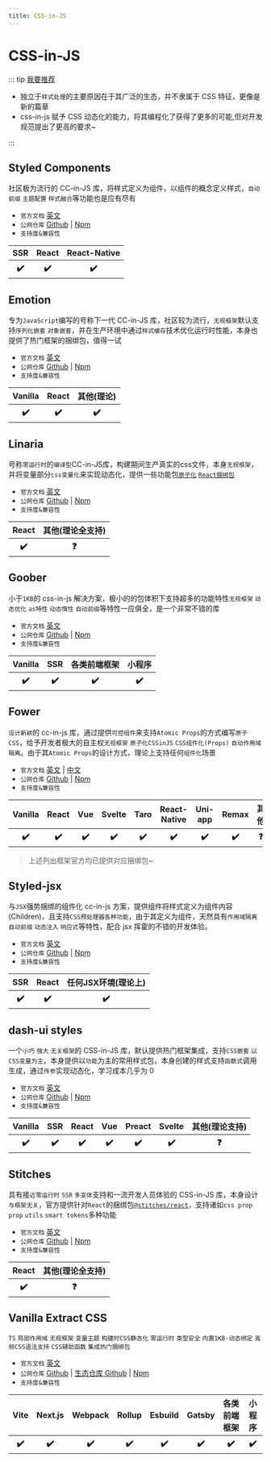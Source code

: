 ```yaml
---
title: CSS-in-JS
---
```


# CSS-in-JS

::: tip [我要推荐](https://github.com/itmanyong/web-resources/edit/master/docs/platform/fc/ecology/css-in-js.md)

-   独立于`样式处理`的主要原因在于其广泛的生态，并不隶属于 CSS 特征，更像是新的篇章
-   css-in-js 赋予 CSS 动态化的能力，将其编程化了获得了更多的可能,但对开发规范提出了更高的要求~

:::

## Styled Components <ProjectBadge starts='styled-components/styled-components' version='styled-components' />

社区极为流行的 CC-in-JS 库，将样式定义为组件，以组件的概念定义样式，`自动前缀` `主题配置` `样式融合`等功能也是应有尽有

-   `官方文档` [英文](https://styled-components.com/)
-   `公网仓库` [Github](https://github.com/styled-components/styled-components) | [Npm](https://www.npmjs.com/package/styled-components)
-   `支持度&兼容性`
<table class='mini_table'>
    <thead>
        <tr>
            <th>SSR</th>
            <th>React</th>
            <th>React-Native</th>
        </tr>
    </thead>
    <tbody>
        <tr>
            <th>✔️</th>
            <th>✔️</th>
            <th>✔️</th>
        </tr>
    </tbody>
</table>

## Emotion <ProjectBadge starts='emotion-js/emotion' version='@emotion/css' />

专为`JavaScript`编写的号称下一代 CC-in-JS 库，社区较为流行，`无视框架`默认支持`序列化嵌套` `对象嵌套`，并在生产环境中通过`样式缓存`技术优化运行时性能，本身也提供了热门框架的捆绑包，值得一试

-   `官方文档` [英文](https://styled-components.com/)
-   `公网仓库` [Github](https://github.com/emotion-js/emotion) | [Npm](https://www.npmjs.com/package/@emotion/css)
-   `支持度&兼容性`
<table class='mini_table'>
    <thead>
        <tr>
            <th>Vanilla</th>
            <th>React</th>
            <th>其他(理论)</th>
        </tr>
    </thead>
    <tbody>
        <tr>
            <th>✔️</th>
            <th>✔️</th>
            <th>✔️</th>
        </tr>
    </tbody>
</table>

## Linaria <ProjectBadge starts='callstack/linaria' version='linaria' />

号称`零运行时`的`编译型`CC-in-JS库，构建期间生产真实的css文件，本身`无视框架`，并将变量部分`css变量化`来实现动态化，提供一些功能包[`原子化`](https://www.npmjs.com/package/@linaria/atomic) [`React捆绑包`](https://www.npmjs.com/package/@linaria/react)

-   `官方文档` [英文](linaria)
-   `公网仓库` [Github](https://github.com/callstack/linaria) | [Npm](https://www.npmjs.com/package/linaria)
-   `支持度&兼容性`
<table class='mini_table'>
    <thead>
        <tr>
            <th>React</th>
            <th>其他(理论全支持)</th>
        </tr>
    </thead>
    <tbody>
        <tr>
            <th>✔️</th>
            <th>❓</th>
        </tr>
    </tbody>
</table>


## Goober <ProjectBadge starts='cristianbote/goober' version='goober' />

小于`1KB`的 css-in-js 解决方案，极小的的包体积下支持超多的功能特性`无视框架` `动态优化` `as特性` `动态惰性` `自动前缀`等特性一应俱全，是一个非常不错的库

-   `官方文档` [英文](https://goober.rocks/)
-   `公网仓库` [Github](https://github.com/cristianbote/goober) | [Npm](https://www.npmjs.com/package/goober)
-   `支持度&兼容性`
<table class='mini_table'>
    <thead>
        <tr>
            <th>Vanilla</th>
            <th>SSR</th>
            <th>各类前端框架</th>
            <th>小程序</th>
        </tr>
    </thead>
    <tbody>
        <tr>
            <th>✔️</th>
            <th>✔️</th>
            <th>✔️</th>
            <th>✔️</th>
        </tr>
    </tbody>
</table>

## Fower <ProjectBadge starts='forsigner/fower' version='@fower/core' />

`设计新颖`的 cc-in-js 库，通过提供`可控组件`来支持`Atomic Props`的方式编写`原子CSS`，给予开发者极大的自主权`无视框架` `原子化CSSinJS` `CSS组件化(Props)` `自动作用域隔离`。由于其`Atomic Props`的设计方式，理论上支持任何`组件化`场景

-   `官方文档` [英文](https://fower.vercel.app/) | [中文](https://fower.vercel.app/zh-cn/)
-   `公网仓库` [Github](https://github.com/forsigner/fower) | [Npm](https://www.npmjs.com/package/@fower/core)
-   `支持度&兼容性`
<table class='mini_table'>
    <thead>
        <tr>
            <th>Vanilla</th>
            <th>React</th>
            <th>Vue</th>
            <th>Svelte</th>
            <th>Taro</th>
            <th>React-Native</th>
            <th>Uni-app</th>
            <th>Remax</th>
            <th>其他</th>
        </tr>
    </thead>
    <tbody>
        <tr>
            <th>✔️</th>
            <th>✔️</th>
            <th>✔️</th>
            <th>✔️</th>
            <th>✔️</th>
            <th>✔️</th>
            <th>✔️</th>
            <th>✔️</th>
            <th>❓</th>
        </tr>
    </tbody>
</table>

> 上述列出框架官方均已提供对应捆绑包~

## Styled-jsx <ProjectBadge starts='vercel/styled-jsx' version='styled-jsx' />

与`JSX`强势捆绑的组件化 cc-in-js 方案，提供组件将样式定义为组件内容(Children)，且支持`CSS预处理器各种功能`，由于其定义为组件，天然具有`作用域隔离` `自动前缀` `动态注入` `响应式`等特性，配合 jsx 挥霍的不错的开发体验。

-   `官方文档` [英文](https://github.com/vercel/styled-jsx)
-   `公网仓库` [Github](https://github.com/vercel/styled-jsx) | [Npm](https://www.npmjs.com/package/styled-jsx)
-   `支持度&兼容性`
<table class='mini_table'>
    <thead>
        <tr>
            <th>SSR</th>
            <th>React</th>
            <th>任何JSX环境(理论上)</th>
        </tr>
    </thead>
    <tbody>
        <tr>
            <th>✔️</th>
            <th>✔️</th>
            <th>✔️</th>
        </tr>
    </tbody>
</table>

## dash-ui styles <ProjectBadge starts='dash-ui/styles' version='@dash-ui/styles' />

一个`小巧` `强大` `无关框架`的 CSS-in-JS 库，默认提供热门框架集成，支持`CSS嵌套` `以CSS变量为主`，本身提供以`功能`为主的常用样式包，本身创建的样式支持`函数式`调用生成，通过`传参`实现动态化，学习成本几乎为 0

-   `官方文档` [英文](https://dash-ui.vercel.app/)
-   `公网仓库` [Github](https://github.com/dash-ui/styles) | [Npm](https://www.npmjs.com/package/@dash-ui/styles)
-   `支持度&兼容性`
<table class='mini_table'>
    <thead>
        <tr>
            <th>Vanilla</th>
            <th>SSR</th>
            <th>React</th>
            <th>Vue</th>
            <th>Preact</th>
            <th>Svelte</th>
            <th>其他(理论支持)</th>
        </tr>
    </thead>
    <tbody>
        <tr>
            <th>✔️</th>
            <th>✔️</th>
            <th>✔️</th>
            <th>✔️</th>
            <th>✔️</th>
            <th>✔️</th>
            <th>❓</th>
        </tr>
    </tbody>
</table>

## Stitches <ProjectBadge starts='stitchesjs/stitches' version='@stitches/core' />

具有接`近零运行时` `SSR` `多变体`支持和一流开发人员体验的 CSS-in-JS 库，本身设计`与框架无关`，官方提供针对`React`的捆绑包[`@stitches/react`](https://www.npmjs.com/package/@stitches/react)，支持诸如`css prop` `prop` `utils` `smart tokens`多种功能

-   `官方文档` [英文](https://stitches.dev/)
-   `公网仓库` [Github](https://github.com/stitchesjs/stitches) | [Npm](https://www.npmjs.com/package/@stitches/core)
-   `支持度&兼容性`
<table class='mini_table'>
    <thead>
        <tr>
            <th>React</th>
            <th>其他(理论全支持)</th>
        </tr>
    </thead>
    <tbody>
        <tr>
            <th>✔️</th>
            <th>❓</th>
        </tr>
    </tbody>
</table>

## Vanilla Extract CSS <ProjectBadge starts='vanilla-extract-css/vanilla-extract' version='@vanilla-extract/css' />

`TS` `局部作用域` `无视框架` `变量主题` `构建时CSS静态化` `零运行时` `类型安全` `内置1KB-动态绑定` `高频CSS语法支持` `CSS辅助函数` `集成热门捆绑包`

-   `官方文档` [英文](https://vanilla-extract.style/)
-   `公网仓库` [Github](https://github.com/vanilla-extract-css/vanilla-extract) | [生态仓库 Github](https://github.com/vanilla-extract-css) | [Npm](https://www.npmjs.com/package/@vanilla-extract/css)
-   `支持度&兼容性`
<table class='mini_table'>
    <thead>
        <tr>
            <th>Vite</th>
            <th>Next.js</th>
            <th>Webpack</th>
            <th>Rollup</th>
            <th>Esbuild</th>
            <th>Gatsby</th>
            <th>各类前端框架</th>
            <th>小程序</th>
        </tr>
    </thead>
    <tbody>
        <tr>
            <th>✔️</th>
            <th>✔️</th>
            <th>✔️</th>
            <th>✔️</th>
            <th>✔️</th>
            <th>✔️</th>
            <th>✔️</th>
            <th>✔️</th>
        </tr>
    </tbody>
</table>
